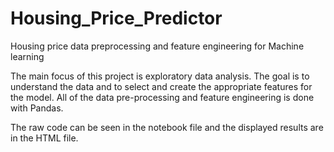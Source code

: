 # Housing_Price_Predictor
Housing price data preprocessing and feature engineering for Machine learning

The main focus of this project is exploratory data analysis. 
The goal is to understand the data and to select and create the appropriate features for the model. 
All of the data pre-processing and feature engineering is done with Pandas. 

The raw code can be seen in the notebook file and the displayed results are in the HTML file. 

